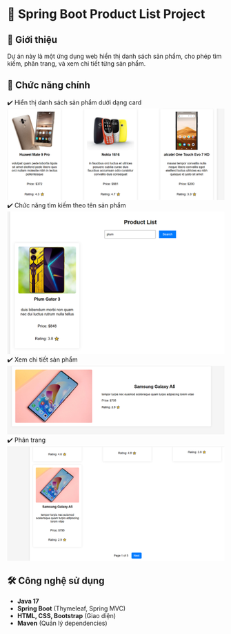 # 🛒 Spring Boot Product List Project

## 📌 Giới thiệu
Dự án này là một ứng dụng web hiển thị danh sách sản phẩm, cho phép tìm kiếm, phân trang, và xem chi tiết từng sản phẩm.

## 🚀 Chức năng chính
✔️ Hiển thị danh sách sản phẩm dưới dạng card  
    ![](miniproject\src\main\resources\static\images\product1.PNG)
✔️ Chức năng tìm kiếm theo tên sản phẩm  
    ![](miniproject\src\main\resources\static\images\search.PNG)
✔️ Xem chi tiết sản phẩm  
    ![](miniproject\src\main\resources\static\images\detail.PNG)
✔️ Phân trang
    ![](miniproject\src\main\resources\static\images\phantrang.PNG)

## 🛠️ Công nghệ sử dụng
- **Java 17**
- **Spring Boot** (Thymeleaf, Spring MVC)
- **HTML, CSS, Bootstrap** (Giao diện)
- **Maven** (Quản lý dependencies)

